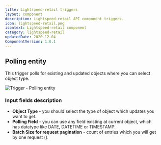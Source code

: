 ```yaml
---
title: Lightspeed-retail triggers
layout: component
description: Lightspeed-retail API component triggers.
icon: lightspeed-retail.png
icontext: Lightspeed-retail component
category: lightspeed-retail
updatedDate: 2020-12-04
ComponentVersion: 1.0.1
---
```


## Polling entity

This trigger polls for existing and updated objects where you can select object type.

![Trigger - Polling entity](https://user-images.githubusercontent.com/40201204/50015199-9dc3c980-ffce-11e8-904c-4852c0c2f4f8.png)

### Input fields description

* **Object Type** - you should select the type of object which updates you want to get.
* **Polling Field** - you can use any field existing at current object, which has datatype like DATE, DATETIME or TIMESTAMP.
* **Batch Size for request pagination** - count of entries which you will get by one request ().
